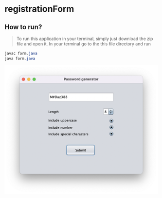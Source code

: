 # registrationForm

## How to run?
> To run this application in your terminal, simply just download the zip file and open it. In your terminal go to the this file directory and run
```java
javac form.java
java form.java
```

![window](https://github.com/fuadh246/password_-generator/blob/master/src/image/window.png)
